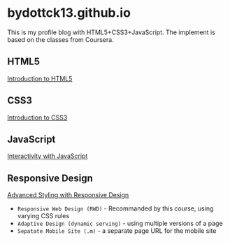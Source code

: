 # bydottck13.github.io
This is my profile blog with HTML5+CSS3+JavaScript. The implement is based on the classes from Coursera.

## HTML5
[Introduction to HTML5](https://www.coursera.org/learn/html)

## CSS3
[Introduction to CSS3](https://www.coursera.org/learn/introcss)

## JavaScript
[Interactivity with JavaScript](https://www.coursera.org/learn/javascript)

## Responsive Design
[Advanced Styling with Responsive Design](https://www.coursera.org/learn/responsivedesign)
 * `Responsive Web Design (RWD)` - Recommanded by this course, using varying CSS rules
 * `Adaptive Design (dynamic serving)` - using multiple versions of a page
 * `Sepatate Mobile Site (.m)` - a separate page URL for the mobile site

